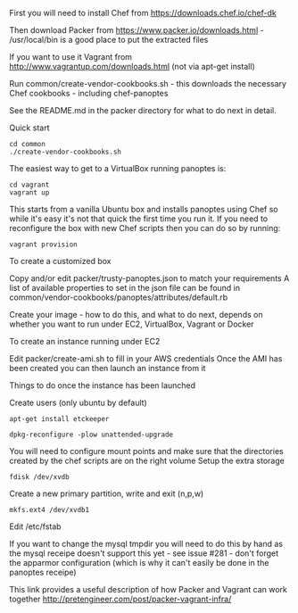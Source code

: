 First you will need to install Chef from https://downloads.chef.io/chef-dk

Then download Packer from https://www.packer.io/downloads.html - /usr/local/bin is a good place to put the extracted files

If you want to use it Vagrant from http://www.vagrantup.com/downloads.html (not via apt-get install)

Run common/create-vendor-cookbooks.sh - this downloads the necessary Chef cookbooks - including chef-panoptes

See the README.md in the packer directory for what to do next in detail.

Quick start
```
cd common
./create-vendor-cookbooks.sh
```

The easiest way to get to a VirtualBox running panoptes is:
```
cd vagrant
vagrant up
```
This starts from a vanilla Ubuntu box and installs panoptes using Chef so while it's easy it's not that quick the first time you run it.
If you need to reconfigure the box with new Chef scripts then you can do so by running:
```
vagrant provision
```

To create a customized box

Copy and/or edit packer/trusty-panoptes.json to match your requirements
A list of available properties to set in the json file can be found in common/vendor-cookbooks/panoptes/attributes/default.rb

Create your image - how to do this, and what to do next, depends on whether you want to run under EC2, VirtualBox, Vagrant or Docker

To create an instance running under EC2

Edit packer/create-ami.sh to fill in your AWS credentials
Once the AMI has been created you can then launch an instance from it

Things to do once the instance has been launched

Create users (only ubuntu by default)
```
apt-get install etckeeper
```

```
dpkg-reconfigure -plow unattended-upgrade
```

You will need to configure mount points and make sure that the directories created by the chef scripts are on the right volume
Setup the extra storage
```
fdisk /dev/xvdb
```
Create a new primary partition, write and exit (n,p,w)
```
mkfs.ext4 /dev/xvdb1
```
Edit /etc/fstab

If you want to change the mysql tmpdir you will need to do this by hand as the mysql receipe doesn't support this yet - see issue #281 - don't forget the apparmor configuration (which is why it can't easily be done in the panoptes receipe)


This link provides a useful description of how Packer and Vagrant can work together http://pretengineer.com/post/packer-vagrant-infra/
